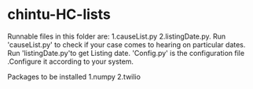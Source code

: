 # chintu-HC-lists
Runnable files in this folder are: 1.causeList.py 2.listingDate.py.
Run 'causeList.py' to check if your case comes to hearing on particular dates.
Run 'listingDate.py'to get Listing date.
'Config.py' is the configuration file .Configure it according to your system. 

Packages to be installed
1.numpy
2.twilio